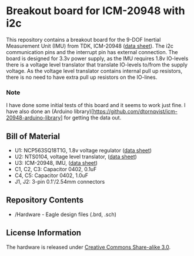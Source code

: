 # Breakout board for ICM-20948 with i2c

This repository contains a breakout board for the 9-DOF Inertial Measurement Unit (IMU) from TDK, ICM-20948 ([data sheet](https://www.invensense.com/wp-content/uploads/2016/06/DS-000189-ICM-20948-v1.3.pdf)). The i2c communication pins and the interrupt pin has external connection. The board is designed for 3.3v power supply, as the IMU requires 1.8v IO-levels there is a voltage level translator that translate IO-levels to/from the supply voltage. As the voltage level translator contains internal pull up resistors, there is no need to have extra pull up resistors on the IO-lines.

### Note
I have done some initial tests of this board and it seems to work just fine. I have also done an (Arduino library)[https://github.com/dtornqvist/icm-20948-arduino-library] for getting the data out.

## Bill of Material

- U1: NCP563SQ18T1G, 1.8v voltage regulator ([data sheet](https://www.onsemi.com/pub/Collateral/NCP562-D.PDF))
- U2: NTS0104, voltage level translator, ([data sheet](https://www.nxp.com/docs/en/data-sheet/NTS0104.pdf))
- U3: ICM-20948, IMU, ([data sheet](http://www.invensense.com/wp-content/uploads/2016/06/DS-000189-ICM-20948-v1.3.pdf))
- C1, C2, C3: Capacitor 0402, 0.1uF
- C4, C5: Capacitor 0402, 1.0uF
- J1, J2: 3-pin 0.1'/2.54mm connectors

## Repository Contents
- /Hardware - Eagle design files (.brd, .sch)

## License Information
The hardware is released under [Creative Commons Share-alike 3.0](http://creativecommons.org/licenses/by-sa/3.0/).  
